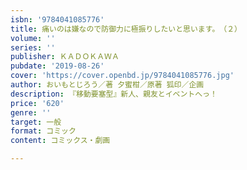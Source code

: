 ```yaml
---
isbn: '9784041085776'
title: 痛いのは嫌なので防御力に極振りしたいと思います。　（２）
volume: ''
series: ''
publisher: ＫＡＤＯＫＡＷＡ
pubdate: '2019-08-26'
cover: 'https://cover.openbd.jp/9784041085776.jpg'
author: おいもとじろう／著 夕蜜柑／原著 狐印／企画
description: 『移動要塞型』新人、親友とイベントへっ！
price: '620'
genre: ''
target: 一般
format: コミック
content: コミックス・劇画

---
```

